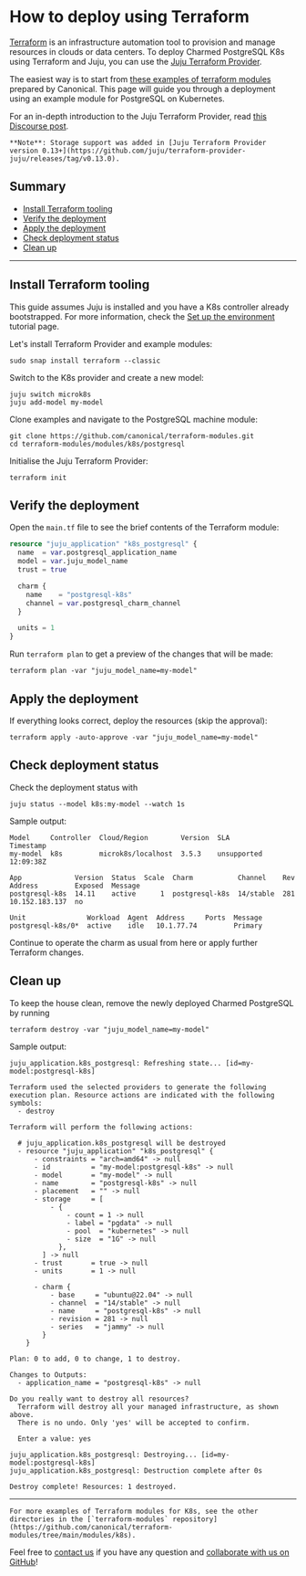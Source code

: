 


# How to deploy using Terraform

[Terraform](https://www.terraform.io/) is an infrastructure automation tool to provision and manage resources in clouds or data centers. To deploy Charmed PostgreSQL K8s using Terraform and Juju, you can use the [Juju Terraform Provider](https://registry.terraform.io/providers/juju/juju/latest). 

The easiest way is to start from [these examples of terraform modules](https://github.com/canonical/terraform-modules) prepared by Canonical. This page will guide you through a deployment using an example module for PostgreSQL on Kubernetes.

For an in-depth introduction to the Juju Terraform Provider, read [this Discourse post](https://discourse.charmhub.io/t/6939).

```{note}
**Note**: Storage support was added in [Juju Terraform Provider version 0.13+](https://github.com/juju/terraform-provider-juju/releases/tag/v0.13.0).
```

## Summary
* [Install Terraform tooling](#install-terraform-tooling)
* [Verify the deployment](#verify-the-deployment)
* [Apply the deployment](#apply-the-deployment)
* [Check deployment status](#check-deployment-status)
* [Clean up](#clean-up)
---

## Install Terraform tooling

This guide assumes Juju is installed and you have a K8s controller already bootstrapped. For more information, check the [Set up the environment](/) tutorial page.

Let's install Terraform Provider and example modules:
```shell
sudo snap install terraform --classic
```
Switch to the K8s provider and create a new model:
```shell
juju switch microk8s
juju add-model my-model
```
Clone examples and navigate to the PostgreSQL machine module:
```shell
git clone https://github.com/canonical/terraform-modules.git
cd terraform-modules/modules/k8s/postgresql
```

Initialise the Juju Terraform Provider:
```shell
terraform init
```

## Verify the deployment

Open the `main.tf` file to see the brief contents of the Terraform module:

```tf
resource "juju_application" "k8s_postgresql" {
  name  = var.postgresql_application_name
  model = var.juju_model_name
  trust = true

  charm {
    name    = "postgresql-k8s"
    channel = var.postgresql_charm_channel
  }

  units = 1
}
```

Run `terraform plan` to get a preview of the changes that will be made:

```shell
terraform plan -var "juju_model_name=my-model"
```

## Apply the deployment

If everything looks correct, deploy the resources (skip the approval):

```shell
terraform apply -auto-approve -var "juju_model_name=my-model"
```

## Check deployment status

Check the deployment status with 

```shell
juju status --model k8s:my-model --watch 1s
```

Sample output:

```shell
Model     Controller  Cloud/Region        Version  SLA          Timestamp
my-model  k8s         microk8s/localhost  3.5.3    unsupported  12:09:38Z

App             Version  Status  Scale  Charm           Channel    Rev  Address         Exposed  Message     
postgresql-k8s  14.11    active      1  postgresql-k8s  14/stable  281  10.152.183.137  no                                     

Unit               Workload  Agent  Address     Ports  Message       
postgresql-k8s/0*  active    idle   10.1.77.74         Primary                                           

```

Continue to operate the charm as usual from here or apply further Terraform changes.

## Clean up

To keep the house clean, remove the newly deployed Charmed PostgreSQL by running
```shell
terraform destroy -var "juju_model_name=my-model"
```

Sample output:
```shell
juju_application.k8s_postgresql: Refreshing state... [id=my-model:postgresql-k8s]

Terraform used the selected providers to generate the following execution plan. Resource actions are indicated with the following symbols:
  - destroy

Terraform will perform the following actions:

  # juju_application.k8s_postgresql will be destroyed
  - resource "juju_application" "k8s_postgresql" {
      - constraints = "arch=amd64" -> null
      - id          = "my-model:postgresql-k8s" -> null
      - model       = "my-model" -> null
      - name        = "postgresql-k8s" -> null
      - placement   = "" -> null
      - storage     = [
          - {
              - count = 1 -> null
              - label = "pgdata" -> null
              - pool  = "kubernetes" -> null
              - size  = "1G" -> null
            },
        ] -> null
      - trust       = true -> null
      - units       = 1 -> null

      - charm {
          - base     = "ubuntu@22.04" -> null
          - channel  = "14/stable" -> null
          - name     = "postgresql-k8s" -> null
          - revision = 281 -> null
          - series   = "jammy" -> null
        }
    }

Plan: 0 to add, 0 to change, 1 to destroy.

Changes to Outputs:
  - application_name = "postgresql-k8s" -> null

Do you really want to destroy all resources?
  Terraform will destroy all your managed infrastructure, as shown above.
  There is no undo. Only 'yes' will be accepted to confirm.

  Enter a value: yes

juju_application.k8s_postgresql: Destroying... [id=my-model:postgresql-k8s]
juju_application.k8s_postgresql: Destruction complete after 0s

Destroy complete! Resources: 1 destroyed.
```
---

```{note}
For more examples of Terraform modules for K8s, see the other directories in the [`terraform-modules` repository](https://github.com/canonical/terraform-modules/tree/main/modules/k8s).
```

Feel free to [contact us](/) if you have any question and [collaborate with us on GitHub](https://github.com/canonical/terraform-modules)!

